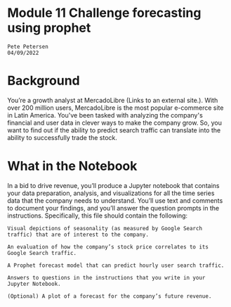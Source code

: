 # Module 11 Challenge forecasting using prophet

    Pete Petersen
    04/09/2022

# Background

You’re a growth analyst at MercadoLibre (Links to an external site.). With over 200 million users, MercadoLibre is the most popular e-commerce site in Latin America. You've been tasked with analyzing the company's financial and user data in clever ways to make the company grow. So, you want to find out if the ability to predict search traffic can translate into the ability to successfully trade the stock.


# What in the Notebook

In a bid to drive revenue, you’ll produce a Jupyter notebook that contains your data preparation, analysis, and visualizations for all the time series data that the company needs to understand. You’ll use text and comments to document your findings, and you’ll answer the question prompts in the instructions. Specifically, this file should contain the following:

    Visual depictions of seasonality (as measured by Google Search traffic) that are of interest to the company.

    An evaluation of how the company’s stock price correlates to its Google Search traffic.

    A Prophet forecast model that can predict hourly user search traffic.

    Answers to questions in the instructions that you write in your Jupyter Notebook.

    (Optional) A plot of a forecast for the company’s future revenue.
